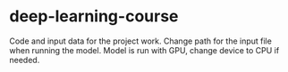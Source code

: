 # deep-learning-course
Code and input data for the project work. Change path for the input file when running the model. Model is run with GPU, change device to CPU if needed. 
